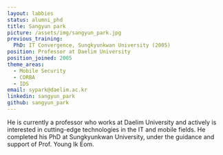 ```yaml
---
layout: labbies
status: alumni_phd
title: Sangyun park
picture: /assets/img/sangyun_park.jpg
previous_training:
  PhD: IT Convergence, Sungkyunkwan University (2005)
position: Professor at Daelim University
position_joined: 2005
theme_areas:
  - Mobile Security
  - CORBA
  - IDS
email: sypark@daelim.ac.kr
linkedin: sangyun_park
github: sangyun_park
---
```


He is currently a professor who works at Daelim University
and actively is interested in cutting-edge technologies in the IT and mobile fields. He completed his PhD at Sungkyunkwan University, under the guidance and support of Prof. Young Ik Eom.

 
